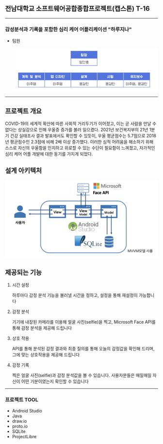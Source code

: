 ## 전남대학교 소프트웨어공합종합프로젝트(캡스톤) T-16

-----------------------

### 감성분석과 기록을 포함한 심리 케어 어플리케이션 "하루지나"

- 팀원

  ![team](./img/team.png)

-----------------------

## 프로젝트 개요

COVID-19의 세계적 확산에 따른 사회적 거리두기가 이어졌고, 이는 곧 사람을 만날 수 없다는 상실감으로 인해 우울증 증가를 불러 일으켰다. 2021년 보건복지부의 21년 1분기 건강 실태조사 결과 발표에서도 확인할 수 있듯이, 우울 평균점수는 5.7점으로 2018년 평균점수인 2.3점에 비해 2배 이상 증가했다. 이러한 심적 어려움을 해소하기 위해 스스로 자신의 우울함을 인지하고 위로할 수 있는 수단이 필요함이 느껴졌고, 자가적인 심리 케어 어플 개발에 대한 동기를 가지게 되었다.

## 설계 아키텍처

![architecture](./img/architecture.png)



## 제공되는 기능

1. 시간 설정

   하루마다 감정 분석 기능을 불러낼 시간을 정하고, 설정을 통해 재설정이 가능합니다

2. 감정 분석

   기기에 내장된 카메라를 이용해 얼굴 사진(selfie)을 찍고, Microsoft Face API를 통해 감정 분석을 제공해 드립니다

3. 상호 작용

   API를 통해 분석된 감정 결과와 최종 질의를 통해 오늘의 감정값을 확인해 드리며, 그에 맞는 상호작용을 제공해 드립니다

4. 감정 기록

   찍은 얼굴 사진(selfie)과 감정 분석값을 볼 수 있습니다. 사용자분들은 매일매일 자신이 어떤 기분이였는지 확인할 수 있습니다

-----------------------

### 프로젝트 TOOL

- Android Studio
- Java
- draw.io
- proto.io
- SQLite
- ProjectLibre
